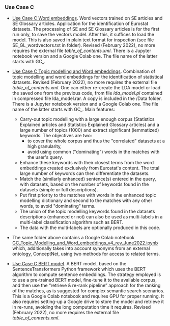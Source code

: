  ### Use Case C
 - [Use Case C Word embeddings](https://github.com/eurostat/NLP4Stat/tree/testing/Use%20case%20C/Use%20Case%20C%20Word%20embeddings). Word vectors trained on SE articles and SE Glossary articles. Application for the identification of Eurostat datasets. The processing of SE and SE Glossary articles is for the first run only, to save the vectors model. After this, it suffices to load the model. This is also saved in plain text format for inspection (see file SE_GL_wordvectors.txt in folder). Revised (February 2022), no more requires the external file _table_of_contents.xml_. There is a Jupyter notebook version and a Google Colab one. The file name of the latter starts with GC_.
 - [Use Case C Topic modelling and Word embeddings](https://github.com/eurostat/NLP4Stat/tree/testing/Use%20case%20C/Use%20Case%20C%20Topic%20modelling%20and%20Word%20embeddings). Combination of topic modelling and word embeddings for the identification of statistical datasets. Revised (February 2022), no more requires the external file _table_of_contents.xml_. One can either re-create the LDA model or load the saved one from the previous code, from file _lda_model.pl_ contained in compressed file lda_model.rar. A copy is included in the /Data folder. There is a Jupyter notebook version and a Google Colab one. The file name of the latter starts with GC_. Main features:
    - Carry-out topic modelling with a large enough corpus (Statistics Explained articles and Statistics Explained Glossary articles) and a large number of topics (1000) and extract significant (lemmatized) keywords. The objectives are two:
        - to cover the whole corpus and thus the "correlated" datasets at a high granularity,
        - avoid using common ("dominating") words in the matches with the user's query.
     - Enhance these keywords with their closest terms from the word embeddings created exclusively from Eurostat's content. The total large number of keywords can then differentiate the datasets.
     - Match the (similarly enhanced) sentence(s) entered in the query, with datasets, based on the number of keywords found in the datasets (simple or full descriptions).
     - Put first priority to the matches with words in the enhanced topic modelling dictionary and second to the matches with any other words, to avoid "dominating" terms.
     - The union of the topic modelling keywords found in the datasets descriptions (enhanced or not) can also be used as multi-labels in a multi-label classification algorithm such as BERT.
     - The data with the multi-labels are optionally produced in this code.
 - The same folder above contains a Google Colab notebook [GC_Topic_Modelling_and_Word_embeddings_v4_rev_June2022.ipynb](https://github.com/eurostat/NLP4Stat/blob/testing/Use%20case%20C/Use%20Case%20C%20Topic%20modelling%20and%20Word%20embeddings/Working_GC_Topic_Modelling_and_Word_embeddings_v4_rev_June2022.ipynb) which, additionally takes into account synonyms from an external ontology, ConceptNet, using two methods for access to related terms.
     
 - [Use Case C BERT model](https://github.com/eurostat/NLP4Stat/tree/testing/Use%20case%20C/Use%20Case%20C%20BERT%20model). A BERT model, based on the SentenceTransformers Python framework  which uses the BERT algorithm to compute sentence embeddings. The strategy employed is to use a pre-trained BERT model, fine-tune it to the available corpus, and then use the “retrieve & re-rank pipeline” approach for the ranking of the matches, as is suggested for complex semantic search scenarios. This is a  Google Colab notebook and requires GPU for proper running. It also requires setting-up a Google drive to store the model and retrieve it in re-runs, avoiding the long computation time it requires. Revised (February 2022), no more requires the external file _table_of_contents.xml_.
